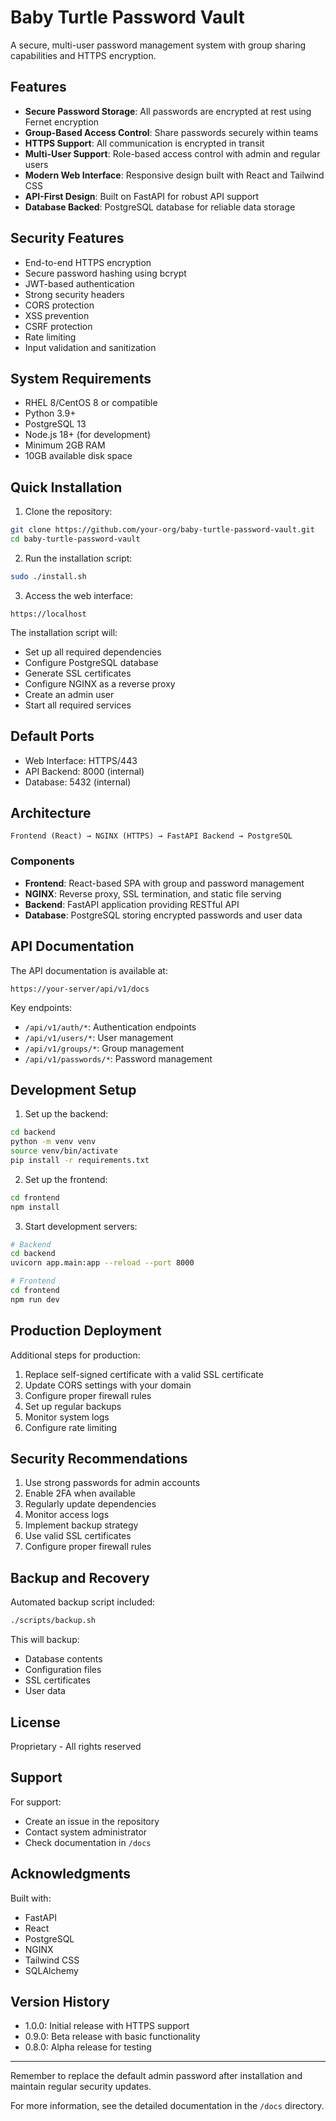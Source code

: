 # Baby Turtle Password Vault

A secure, multi-user password management system with group sharing capabilities and HTTPS encryption.

## Features

- **Secure Password Storage**: All passwords are encrypted at rest using Fernet encryption
- **Group-Based Access Control**: Share passwords securely within teams
- **HTTPS Support**: All communication is encrypted in transit
- **Multi-User Support**: Role-based access control with admin and regular users
- **Modern Web Interface**: Responsive design built with React and Tailwind CSS
- **API-First Design**: Built on FastAPI for robust API support
- **Database Backed**: PostgreSQL database for reliable data storage

## Security Features

- End-to-end HTTPS encryption
- Secure password hashing using bcrypt
- JWT-based authentication
- Strong security headers
- CORS protection
- XSS prevention
- CSRF protection
- Rate limiting
- Input validation and sanitization

## System Requirements

- RHEL 8/CentOS 8 or compatible
- Python 3.9+
- PostgreSQL 13
- Node.js 18+ (for development)
- Minimum 2GB RAM
- 10GB available disk space

## Quick Installation

1. Clone the repository:
```bash
git clone https://github.com/your-org/baby-turtle-password-vault.git
cd baby-turtle-password-vault
```

2. Run the installation script:
```bash
sudo ./install.sh
```

3. Access the web interface:
```
https://localhost
```

The installation script will:
- Set up all required dependencies
- Configure PostgreSQL database
- Generate SSL certificates
- Configure NGINX as a reverse proxy
- Create an admin user
- Start all required services

## Default Ports

- Web Interface: HTTPS/443
- API Backend: 8000 (internal)
- Database: 5432 (internal)

## Architecture

```
Frontend (React) → NGINX (HTTPS) → FastAPI Backend → PostgreSQL
```

### Components

- **Frontend**: React-based SPA with group and password management
- **NGINX**: Reverse proxy, SSL termination, and static file serving
- **Backend**: FastAPI application providing RESTful API
- **Database**: PostgreSQL storing encrypted passwords and user data

## API Documentation

The API documentation is available at:
```
https://your-server/api/v1/docs
```

Key endpoints:
- `/api/v1/auth/*`: Authentication endpoints
- `/api/v1/users/*`: User management
- `/api/v1/groups/*`: Group management
- `/api/v1/passwords/*`: Password management

## Development Setup

1. Set up the backend:
```bash
cd backend
python -m venv venv
source venv/bin/activate
pip install -r requirements.txt
```

2. Set up the frontend:
```bash
cd frontend
npm install
```

3. Start development servers:
```bash
# Backend
cd backend
uvicorn app.main:app --reload --port 8000

# Frontend
cd frontend
npm run dev
```

## Production Deployment

Additional steps for production:
1. Replace self-signed certificate with a valid SSL certificate
2. Update CORS settings with your domain
3. Configure proper firewall rules
4. Set up regular backups
5. Monitor system logs
6. Configure rate limiting

## Security Recommendations

1. Use strong passwords for admin accounts
2. Enable 2FA when available
3. Regularly update dependencies
4. Monitor access logs
5. Implement backup strategy
6. Use valid SSL certificates
7. Configure proper firewall rules

## Backup and Recovery

Automated backup script included:
```bash
./scripts/backup.sh
```

This will backup:
- Database contents
- Configuration files
- SSL certificates
- User data


## License

Proprietary - All rights reserved

## Support

For support:
- Create an issue in the repository
- Contact system administrator
- Check documentation in `/docs`

## Acknowledgments

Built with:
- FastAPI
- React
- PostgreSQL
- NGINX
- Tailwind CSS
- SQLAlchemy

## Version History

- 1.0.0: Initial release with HTTPS support
- 0.9.0: Beta release with basic functionality
- 0.8.0: Alpha release for testing

---

Remember to replace the default admin password after installation and maintain regular security updates.

For more information, see the detailed documentation in the `/docs` directory.